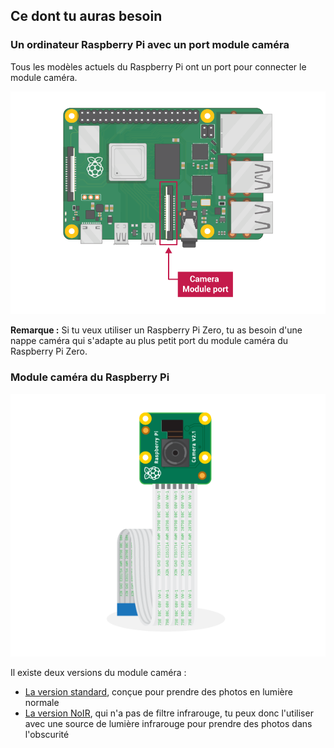 ## Ce dont tu auras besoin

### Un ordinateur Raspberry Pi avec un port module caméra

Tous les modèles actuels du Raspberry Pi ont un port pour connecter le module caméra.

![Raspberry Pi 3B+ avec le port du module caméra étiqueté](images/pi4-camera-port.png)

**Remarque :** Si tu veux utiliser un Raspberry Pi Zero, tu as besoin d'une nappe caméra qui s'adapte au plus petit port du module caméra du Raspberry Pi Zero.

### Module caméra du Raspberry Pi

![Module caméra du Raspberry Pi](images/camera-module.png)

Il existe deux versions du module caméra :

* [La version standard](https://www.raspberrypi.org/products/camera-module-v2/), conçue pour prendre des photos en lumière normale
* [La version NoIR](https://www.raspberrypi.org/products/pi-noir-camera-v2/), qui n'a pas de filtre infrarouge, tu peux donc l'utiliser avec une source de lumière infrarouge pour prendre des photos dans l'obscurité


